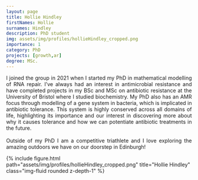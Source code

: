 ```yaml
---
layout: page
title: Hollie Hindley
firstNames: Hollie
surnames: Hindley
description: PhD student
img: assets/img/profiles/hollieHindley_cropped.png
importance: 1
category: PhD
projects: [growth,ar]
degree: MSc.
---
```



<div class="row">
    <div class="col-sm mt-3 mt-md-0">
        <p style="text-align: justify">
        I joined the group in 2021 when I started my PhD in mathematical modelling of RNA repair. I’ve always had an 
interest in antimicrobial resistance and have completed projects in my BSc and MSc on antibiotic resistance at the 
University of Bristol where I studied biochemistry. My PhD also has an AMR focus through modelling of a gene system in 
bacteria, which is implicated in antibiotic tolerance. This system is highly conserved across all domains of life, 
highlighting its importance and our interest in discovering more about why it causes tolerance and how we can 
potentiate antibiotic treatments in the future. <br> <br>
        Outside of my PhD I am a competitive triathlete and I love exploring the amazing outdoors we have on our 
doorstep in Edinburgh! 
        </p>
    </div>
    <div class="col-sm mt-3 mt-md-0">
        {% include figure.html path="assets/img/profiles/hollieHindley_cropped.png" title="Hollie Hindley" 
class="img-fluid rounded z-depth-1" %}
    </div>
</div>